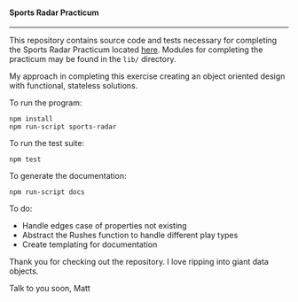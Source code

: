 #### Sports Radar Practicum
---
This repository contains source code and tests necessary for completing the Sports Radar Practicum located [here](https://github.com/sportradarus/super-bowl-rushing-leaders). Modules for completing the practicum may be found in the `lib/` directory.

My approach in completing this exercise creating an object oriented design with functional, stateless solutions.

To run the program:

    npm install
    npm run-script sports-radar

To run the test suite:

    npm test

To generate the documentation:

    npm run-script docs

To do:

+ Handle edges case of properties not existing
+ Abstract the Rushes function to handle different play types
+ Create templating for documentation

Thank you for checking out the repository. I love ripping into giant data objects.

Talk to you soon,
Matt